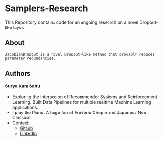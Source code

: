 # Samplers-Research

This Repository contains code for an ongoing research on a novel Dropout-like layer.

## About
    JacobianDropout is a novel Dropout-like method that provably reduces parameter redundancies. 

## Authors

#### Surya Kant Sahu

* Exploring the intersecion of Recommender Systems and Reinforcement Learning. Built Data Pipelines for multiple realtime Machine Learning applications. 
* I play the Piano. A huge fan of Frédéric Chopin and Japanese Neo-Classical.
* Contact: 
    + [Github](https://github.com/ojus1)
    + [LinkedIn](https://www.linkedin.com/in/surya-kant-oju/)
